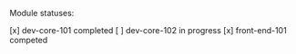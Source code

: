 Module statuses:

[x] dev-core-101 completed
[ ] dev-core-102 in progress
[x] front-end-101 competed
